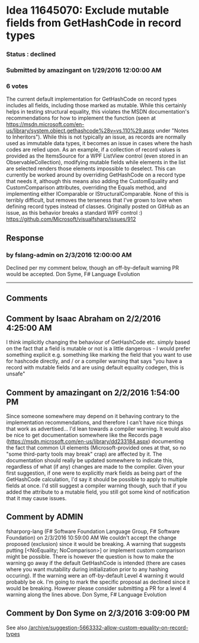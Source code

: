 # Idea 11645070: Exclude mutable fields from GetHashCode in record types #

### Status : declined

### Submitted by amazingant on 1/29/2016 12:00:00 AM

### 6 votes

The current default implementation for GetHashCode on record types includes all fields, including those marked as mutable. While this certainly helps in testing structural equality, this violates the MSDN documentation's recommendations for how to implement the function (seen at https://msdn.microsoft.com/en-us/library/system.object.gethashcode%28v=vs.110%29.aspx under "Notes to Inheritors").
While this is not typically an issue, as records are normally used as immutable data types, it becomes an issue in cases where the hash codes are relied upon. As an example, if a collection of record values is provided as the ItemsSource for a WPF ListView control (even stored in an ObservableCollection<T>), modifying mutable fields while elements in the list are selected renders those elements impossible to deselect.
This can currently be worked around by overriding GetHashCode on a record type that needs it, although this means also adding the CustomEquality and CustomComparison attributes, overriding the Equals method, and implementing either IComparable or IStructuralComparable. None of this is terribly difficult, but removes the terseness that I've grown to love when defining record types instead of classes.
Originally posted on GitHub as an issue, as this behavior breaks a standard WPF control :) https://github.com/Microsoft/visualfsharp/issues/912



## Response 
### by fslang-admin on 2/3/2016 12:00:00 AM

Declined per my comment below, though an off-by-default warning PR would be accepted.
Don Syme, F# Language Evolution

------------------------
## Comments


## Comment by Isaac Abraham on 2/2/2016 4:25:00 AM
I think implicitly changing the behaviour of GetHashCode etc. simply based on the fact that a field is mutable or not is a little dangerous - I would prefer something explicit e.g. something like marking the field that you want to use for hashcode directly, and / or a compiler warning that says "you have a record with mutable fields and are using default equality codegen, this is unsafe"


## Comment by amazingant on 2/2/2016 1:54:00 PM
Since someone somewhere may depend on it behaving contrary to the implementation recommendations, and therefore I can't have nice things that work as advertised... I'd lean towards a compiler warning.
It would also be nice to get documentation somewhere like the Records page (https://msdn.microsoft.com/en-us/library/dd233184.aspx) documenting the fact that common UI elements (Microsoft-provided ones at that, so no "some third-party tools may break" crap) are affected by it. The documentation should really be updated somewhere to indicate this, regardless of what (if any) changes are made to the compiler.
Given your first suggestion, if one were to explicitly mark fields as being part of the GetHashCode calculation, I'd say it should be possible to apply to multiple fields at once. I'd still suggest a compiler warning though, such that if you added the attribute to a mutable field, you still got some kind of notification that it may cause issues.


## Comment by ADMIN
fsharporg-lang (F# Software Foundation Language Group, F# Software Foundation) on 2/3/2016 10:59:00 AM
We couldn't accept the change proposed (exclusion) since it would be breaking.
A warning that suggests putting [<NoEquality; NoComparison>] or implement custom comparison might be possible. There is however the question is how to make the warning go away if the default GetHashCode is intended (there are cases where you want mutability during initialization prior to any hashing occuring). If the warning were an off-by-default Level 4 warning it would probably be ok.
I'm going to mark the specific proposal as declined since it would be breaking. However please consider submitting a PR for a level 4 warning along the lines above.
Don Syme, F# Language Evolution


## Comment by Don Syme on 2/3/2016 3:09:00 PM
See also [/archive/suggestion-5663332-allow-custom-equality-on-record-types](/archive/suggestion-5663332-allow-custom-equality-on-record-types.md)

